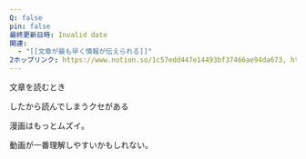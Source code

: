 ```yaml
---
Q: false
pin: false
最終更新日時: Invalid date
関連:
  - "[[文章が最も早く情報が伝えられる]]"
2ホップリンク: https://www.notion.so/1c57edd447e14493bf37466ae94da673, https://www.notion.so/f74f4507613c4cb09f07ab02439a36a9
---
```

  

文章を読むとき

したから読んでしまうクセがある

漫画はもっとムズイ。

動画が一番理解しやすいかもしれない。